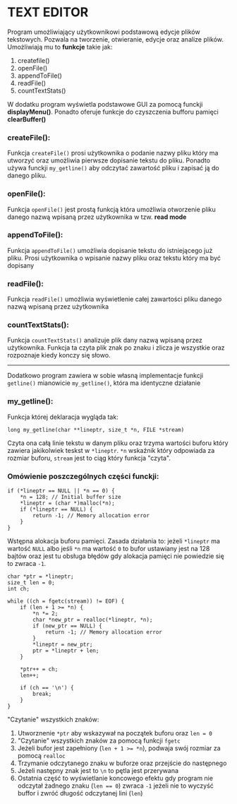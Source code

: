 # TEXT EDITOR

Program umożliwiający użytkownikowi podstawową edycje plików tekstowych. Pozwala na tworzenie, otwieranie, edycje oraz analize plików. Umożliwiają mu to **funkcje** takie jak:

1. createfile()
2. openFile()
3. appendToFile()
4. readFile()
5. countTextStats()

W dodatku program wyświetla podstawowe GUI za pomocą funckji **displayMenu()**. Ponadto oferuje funkcje do czyszczenia bufforu pamięci **clearBuffer()** 

### createFile():

Funkcja `createFile()` prosi użytkownika o podanie nazwy pliku który ma utworzyć oraz umożliwia pierwsze dopisanie tekstu do pliku. Ponadto używa funckji `my_getline()` aby odczytać zawartość pliku i zapisać ją do danego pliku.

### openFile():

Funkcja `openFile()` jest prostą funkcją która umożliwia otworzenie pliku danego nazwą wpisaną przez użytkownika w tzw. **read mode**


### appendToFile():

Funkcja `appendToFile()` umożliwia dopisanie tekstu do istniejącego już pliku. Prosi użytkownika o wpisanie nazwy pliku oraz tekstu który ma być dopisany

### readFile():

Funkcja `readFile()` umożliwia wyświetlenie całej zawartości pliku danego nazwą wpisaną przez użytkownika

### countTextStats():

Funkcja `countTextStats()` analizuje plik dany nazwą wpisaną przez użytkownika. Funkcja ta czyta plik znak po znaku i zlicza je wszystkie oraz rozpoznaje kiedy konczy się słowo.

---

Dodatkowo program zawiera w sobie własną implementacje funkcji `getline()` mianowicie `my_getline()`, która ma identyczne działanie

### my_getline():

Funkcja której deklaracja wygląda tak:

`long my_getline(char **lineptr, size_t *n, FILE *stream)`

Czyta ona całą linie tekstu w danym pliku oraz trzyma wartości buforu który zawiera jakikolwiek teskst w `*lineptr`. `*n` wskaźnik który odpowiada za rozmiar buforu, `stream` jest to ciąg który funkcja "czyta".

### Omówienie poszczególnych części funckji:

```
if (*lineptr == NULL || *n == 0) {
    *n = 128; // Initial buffer size
    *lineptr = (char *)malloc(*n);
    if (*lineptr == NULL) {
        return -1; // Memory allocation error
    }
}
```

Wstępna alokacja buforu pamięci. Zasada działania to: jeżeli `*lineptr` ma wartość `NULL` albo jeśli `*n` ma wartość `0` to bufor ustawiany jest na 128 bajtów oraz jest tu obsługa błędów gdy alokacja pamięci nie powiedzie się to zwraca `-1`.

```
char *ptr = *lineptr;
size_t len = 0;
int ch;

while ((ch = fgetc(stream)) != EOF) {
    if (len + 1 >= *n) {
        *n *= 2;
        char *new_ptr = realloc(*lineptr, *n);
        if (new_ptr == NULL) {
            return -1; // Memory allocation error
        }
        *lineptr = new_ptr;
        ptr = *lineptr + len;
    }

    *ptr++ = ch;
    len++;

    if (ch == '\n') {
        break;
    }
}
```

"Czytanie" wszystkich znaków:
1. Utworznenie `*ptr` aby wskazywał na początek buforu oraz `len = 0`
2. "Czytanie" wszystkich znaków za pomocą funkcji `fgetc`
3. Jeżeli bufor jest zapełniony (`len + 1 >= *n`), podwaja swój rozmiar za pomocą `realloc`
4. Trzymanie odczytanego znaku w buforze oraz przejście do następnego
5. Jeżeli następny znak jest to `\n` to pętla jest przerywana
6. Ostatnia część to wyświetlanie koncowego efektu gdy program nie odczytał żadnego znaku (`len == 0`) zwraca `-1` jeżeli nie to wyczyść buffor i zwróć długość odczytanej lini (`len`)